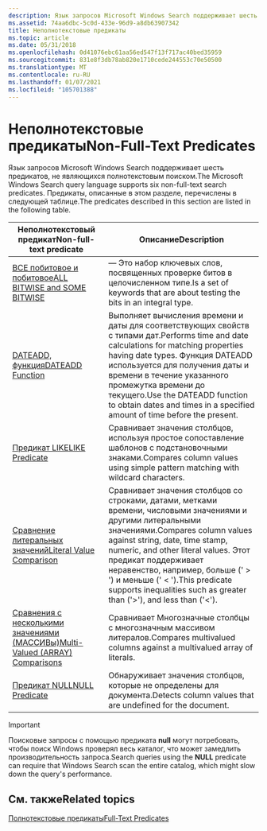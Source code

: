 ```yaml
---
description: Язык запросов Microsoft Windows Search поддерживает шесть предикатов, не являющихся полнотекстовым поиском. Предикаты, описанные в этом разделе, перечислены в следующей таблице.
ms.assetid: 74aa6dbc-5c0d-433e-96d9-a8db63907342
title: Неполнотекстовые предикаты
ms.topic: article
ms.date: 05/31/2018
ms.openlocfilehash: 0d41076ebc61aa56ed547f13f717ac40bed35959
ms.sourcegitcommit: 831e8f3db78ab820e1710cede244553c70e50500
ms.translationtype: MT
ms.contentlocale: ru-RU
ms.lasthandoff: 01/07/2021
ms.locfileid: "105701388"
---
```

# <a name="non-full-text-predicates"></a><span data-ttu-id="c67b0-104">Неполнотекстовые предикаты</span><span class="sxs-lookup"><span data-stu-id="c67b0-104">Non-Full-Text Predicates</span></span>

<span data-ttu-id="c67b0-105">Язык запросов Microsoft Windows Search поддерживает шесть предикатов, не являющихся полнотекстовым поиском.</span><span class="sxs-lookup"><span data-stu-id="c67b0-105">The Microsoft Windows Search query language supports six non-full-text search predicates.</span></span> <span data-ttu-id="c67b0-106">Предикаты, описанные в этом разделе, перечислены в следующей таблице.</span><span class="sxs-lookup"><span data-stu-id="c67b0-106">The predicates described in this section are listed in the following table.</span></span>



| <span data-ttu-id="c67b0-107">Неполнотекстовый предикат</span><span class="sxs-lookup"><span data-stu-id="c67b0-107">Non-full-text predicate</span></span>                                                    | <span data-ttu-id="c67b0-108">Описание</span><span class="sxs-lookup"><span data-stu-id="c67b0-108">Description</span></span>                                                                                                                                                                             |
|----------------------------------------------------------------------------|-----------------------------------------------------------------------------------------------------------------------------------------------------------------------------------------|
| [<span data-ttu-id="c67b0-109">ВСЕ побитовое и побитовое</span><span class="sxs-lookup"><span data-stu-id="c67b0-109">ALL BITWISE and SOME BITWISE</span></span>](all-bitwise.md)                            | <span data-ttu-id="c67b0-110">— Это набор ключевых слов, посвященных проверке битов в целочисленном типе.</span><span class="sxs-lookup"><span data-stu-id="c67b0-110">Is a set of keywords that are about testing the bits in an integral type.</span></span>                                                                                                               |
| [<span data-ttu-id="c67b0-111">DATEADD, функция</span><span class="sxs-lookup"><span data-stu-id="c67b0-111">DATEADD Function</span></span>](-search-sql-dateadd.md)                                | <span data-ttu-id="c67b0-112">Выполняет вычисления времени и даты для соответствующих свойств с типами дат.</span><span class="sxs-lookup"><span data-stu-id="c67b0-112">Performs time and date calculations for matching properties having date types.</span></span> <span data-ttu-id="c67b0-113">Функция DATEADD используется для получения даты и времени в течение указанного промежутка времени до текущего.</span><span class="sxs-lookup"><span data-stu-id="c67b0-113">Use the DATEADD function to obtain dates and times in a specified amount of time before the present.</span></span>     |
| [<span data-ttu-id="c67b0-114">Предикат LIKE</span><span class="sxs-lookup"><span data-stu-id="c67b0-114">LIKE Predicate</span></span>](-search-sql-like.md)                                     | <span data-ttu-id="c67b0-115">Сравнивает значения столбцов, используя простое сопоставление шаблонов с подстановочными знаками.</span><span class="sxs-lookup"><span data-stu-id="c67b0-115">Compares column values using simple pattern matching with wildcard characters.</span></span>                                                                                                          |
| [<span data-ttu-id="c67b0-116">Сравнение литеральных значений</span><span class="sxs-lookup"><span data-stu-id="c67b0-116">Literal Value Comparison</span></span>](-search-sql-literalvaluecomparison.md)         | <span data-ttu-id="c67b0-117">Сравнивает значения столбцов со строками, датами, метками времени, числовыми значениями и другими литеральными значениями.</span><span class="sxs-lookup"><span data-stu-id="c67b0-117">Compares column values against string, date, time stamp, numeric, and other literal values.</span></span> <span data-ttu-id="c67b0-118">Этот предикат поддерживает неравенство, например, больше (' > ') и меньше (' < ').</span><span class="sxs-lookup"><span data-stu-id="c67b0-118">This predicate supports inequalities such as greater than ('>'), and less than ('<').</span></span> |
| [<span data-ttu-id="c67b0-119">Сравнения с несколькими значениями (МАССИВы)</span><span class="sxs-lookup"><span data-stu-id="c67b0-119">Multi-Valued (ARRAY) Comparisons</span></span>](-search-sql-multivaluedcomparisons.md) | <span data-ttu-id="c67b0-120">Сравнивает Многозначные столбцы с многозначным массивом литералов.</span><span class="sxs-lookup"><span data-stu-id="c67b0-120">Compares multivalued columns against a multivalued array of literals.</span></span>                                                                                                                   |
| [<span data-ttu-id="c67b0-121">Предикат NULL</span><span class="sxs-lookup"><span data-stu-id="c67b0-121">NULL Predicate</span></span>](-search-sql-null.md)                                     | <span data-ttu-id="c67b0-122">Обнаруживает значения столбцов, которые не определены для документа.</span><span class="sxs-lookup"><span data-stu-id="c67b0-122">Detects column values that are undefined for the document.</span></span>                                                                                                                              |



 

> [!IMPORTANT]
> <span data-ttu-id="c67b0-123">Поисковые запросы с помощью предиката **null** могут потребовать, чтобы поиск Windows проверял весь каталог, что может замедлить производительность запроса.</span><span class="sxs-lookup"><span data-stu-id="c67b0-123">Search queries using the **NULL** predicate can require that Windows Search scan the entire catalog, which might slow down the query's performance.</span></span>

 

## <a name="related-topics"></a><span data-ttu-id="c67b0-124">См. также</span><span class="sxs-lookup"><span data-stu-id="c67b0-124">Related topics</span></span>

<dl> <dt>

[<span data-ttu-id="c67b0-125">Полнотекстовые предикаты</span><span class="sxs-lookup"><span data-stu-id="c67b0-125">Full-Text Predicates</span></span>](-search-sql-fulltextpredicates.md)
</dt> </dl>

 

 



